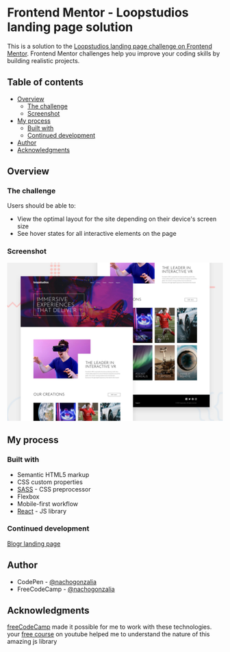 # Frontend Mentor - Loopstudios landing page solution

This is a solution to the [Loopstudios landing page challenge on Frontend Mentor](https://www.frontendmentor.io/challenges/loopstudios-landing-page-N88J5Onjw). Frontend Mentor challenges help you improve your coding skills by building realistic projects. 

## Table of contents

- [Overview](#overview)
  - [The challenge](#the-challenge)
  - [Screenshot](#screenshot)
- [My process](#my-process)
  - [Built with](#built-with)
  - [Continued development](#continued-development)
- [Author](#author)
- [Acknowledgments](#acknowledgments)

## Overview

### The challenge

Users should be able to:

- View the optimal layout for the site depending on their device's screen size
- See hover states for all interactive elements on the page

### Screenshot

![](./screenshot.jpg)

## My process

### Built with

- Semantic HTML5 markup
- CSS custom properties
- [SASS](https://sass-lang.com/) - CSS preprocessor
- Flexbox
- Mobile-first workflow
- [React](https://reactjs.org/) - JS library


### Continued development

[Blogr landing page](https://www.frontendmentor.io/challenges/blogr-landing-page-EX2RLAApP)

## Author

- CodePen - [@nachogonzalia](https://codepen.io/nachogonzalia)
- FreeCodeCamp - [@nachogonzalia](https://www.freecodecamp.org/nachogonzalia)

## Acknowledgments

[freeCodeCamp](https://www.freecodecamp.org/) made it possible for me to work with these technologies.
your [free course](https://www.youtube.com/watch?v=6Jfk8ic3KVk&t=25919s) on youtube helped me to understand the nature of this amazing js library
